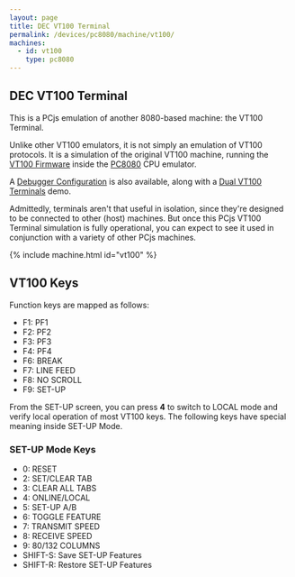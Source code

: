 ```yaml
---
layout: page
title: DEC VT100 Terminal
permalink: /devices/pc8080/machine/vt100/
machines:
  - id: vt100
    type: pc8080
---
```


DEC VT100 Terminal
------------------

This is a PCjs emulation of another 8080-based machine: the VT100 Terminal.

Unlike other VT100 emulators, it is not simply an emulation of VT100 protocols.  It is a simulation of the original VT100
machine, running the [VT100 Firmware](/devices/pc8080/rom/vt100/) inside the [PC8080](/modules/pc8080/) CPU emulator.

A [Debugger Configuration](debugger/) is also available, along with a [Dual VT100 Terminals](dual/) demo. 

Admittedly, terminals aren't that useful in isolation, since they're designed to be connected to other (host) machines.
But once this PCjs VT100 Terminal simulation is fully operational, you can expect to see it used in conjunction with a variety
of other PCjs machines. 

{% include machine.html id="vt100" %}

VT100 Keys
----------

Function keys are mapped as follows:

- F1: PF1
- F2: PF2
- F3: PF3
- F4: PF4
- F6: BREAK
- F7: LINE FEED
- F8: NO SCROLL
- F9: SET-UP

From the SET-UP screen, you can press **4** to switch to LOCAL mode and verify local operation of most VT100
keys.  The following keys have special meaning inside SET-UP Mode.

### SET-UP Mode Keys

- 0: RESET
- 2: SET/CLEAR TAB
- 3: CLEAR ALL TABS
- 4: ONLINE/LOCAL
- 5: SET-UP A/B
- 6: TOGGLE FEATURE
- 7: TRANSMIT SPEED
- 8: RECEIVE SPEED
- 9: 80/132 COLUMNS
- SHIFT-S: Save SET-UP Features
- SHIFT-R: Restore SET-UP Features
